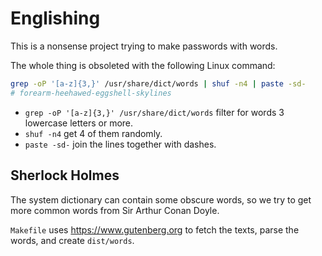 # Englishing

This is a nonsense project trying to make passwords with words.

The whole thing is obsoleted with the following Linux command:

```sh
grep -oP '[a-z]{3,}' /usr/share/dict/words | shuf -n4 | paste -sd-
# forearm-heehawed-eggshell-skylines
```

- `grep -oP '[a-z]{3,}' /usr/share/dict/words` filter for words 3 lowercase letters or more.
- `shuf -n4` get 4 of them randomly.
- `paste -sd-` join the lines together with dashes.

## Sherlock Holmes

The system dictionary can contain some obscure words, so we try to get more common words from Sir Arthur Conan Doyle.

`Makefile` uses https://www.gutenberg.org to fetch the texts, parse the words, and create `dist/words`.
